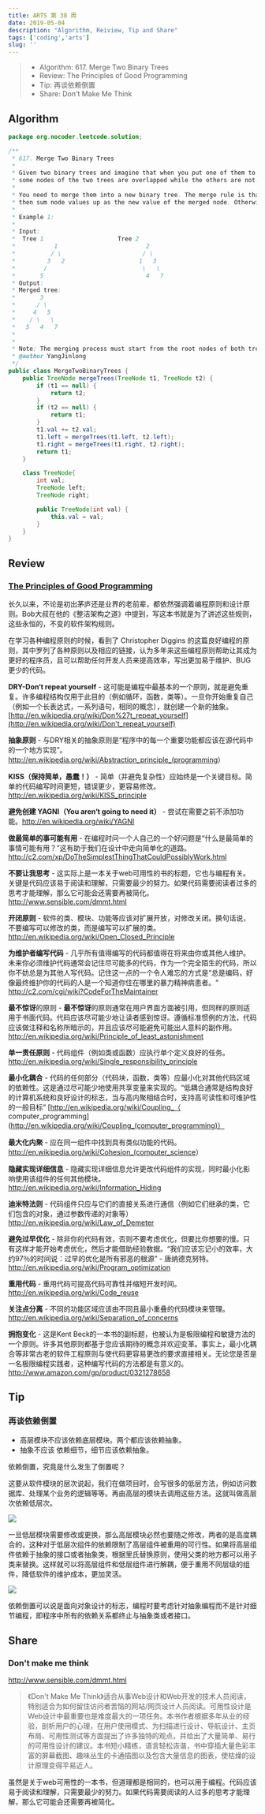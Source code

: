 ```yaml
---
title: ARTS 第 38 周
date: 2019-05-04
description: "Algorithm, Reiview, Tip and Share"
tags: ['coding','arts']
slug: ''
---
```


> - Algorithm: 617. Merge Two Binary Trees
> - Review: The Principles of Good Programming
> - Tip: 再谈依赖倒置
> - Share: Don't Make Me Think

## Algorithm

```java
package org.nocoder.leetcode.solution;

/**
 * 617. Merge Two Binary Trees
 *
 * Given two binary trees and imagine that when you put one of them to cover the other,
 * some nodes of the two trees are overlapped while the others are not.
 *
 * You need to merge them into a new binary tree. The merge rule is that if two nodes overlap,
 * then sum node values up as the new value of the merged node. Otherwise, the NOT null node will be used as the node of new tree.
 *
 * Example 1:
 *
 * Input:
 * 	Tree 1                     Tree 2
 *           1                         2
 *          / \                       / \
 *         3   2                     1   3
 *        /                           \   \
 *       5                             4   7
 * Output:
 * Merged tree:
 * 	     3
 * 	    / \
 * 	   4   5
 * 	  / \   \
 * 	 5   4   7
 *
 *
 * Note: The merging process must start from the root nodes of both trees.
 * @author YangJinlong
 */
public class MergeTwoBinaryTrees {
    public TreeNode mergeTrees(TreeNode t1, TreeNode t2) {
        if (t1 == null) {
            return t2;
        }
        if (t2 == null) {
            return t1;
        }
        t1.val += t2.val;
        t1.left = mergeTrees(t1.left, t2.left);
        t1.right = mergeTrees(t1.right, t2.right);
        return t1;
    }

    class TreeNode{
        int val;
        TreeNode left;
        TreeNode right;

        public TreeNode(int val) {
            this.val = val;
        }
    }
}
```


## Review

### [The Principles of Good Programming](https://www.artima.com/weblogs/viewpost.jsp?thread=331531)

长久以来，不论是初出茅庐还是业界的老前辈，都依然强调着编程原则和设计原则。Bob大叔在他的《整洁架构之道》中提到，写这本书就是为了讲述这些规则，这些永恒的，不变的软件架构规则。

在学习各种编程原则的时候，看到了 Christopher Diggins 的这篇良好编程的原则，其中罗列了各种原则以及相应的链接，认为多年来这些编程原则帮助让其成为更好的程序员，且可以帮助任何开发人员来提高效率，写出更加易于维护、BUG更少的代码。

**DRY-Don‘t repeat yourself** - 这可能是编程中最基本的一个原则，就是避免重复。许多编程结构仅用于此目的（例如循环，函数，类等）。一旦你开始重复自己（例如一个长表达式，一系列语句，相同的概念），就创建一个新的抽象。 [http://en.wikipedia.org/wiki/Don%27t_repeat_yourself](http://en.wikipedia.org/wiki/Don't_repeat_yourself)

**抽象原则** - 与DRY相关的抽象原则是“程序中的每一个重要功能都应该在源代码中的一个地方实现”。<http://en.wikipedia.org/wiki/Abstraction_principle_(programming>）

**KISS（保持简单，愚蠢！）** - 简单（并避免复杂性）应始终是一个关键目标。简单的代码编写时间更短，错误更少，更容易修改。 <http://en.wikipedia.org/wiki/KISS_principle>

**避免创建 YAGNI（You aren‘t going to need it）** - 尝试在需要之前不添加功能。<http://en.wikipedia.org/wiki/YAGNI>

**做最简单的事可能有用** - 在编程时问一个人自己的一个好问题是“什么是最简单的事情可能有用？”这有助于我们在设计中走向简单化的道路。<http://c2.com/xp/DoTheSimplestThingThatCouldPossiblyWork.html>

**不要让我思考** - 这实际上是一本关于web可用性的书的标题，它也与编程有关。关键是代码应该易于阅读和理解，只需要最少的努力。如果代码需要阅读者过多的思考才能理解，那么它可能会还需要再被简化。 <http://www.sensible.com/dmmt.html>

**开闭原则** - 软件的类、模块、功能等应该对扩展开放，对修改关闭。换句话说，不要编写可以修改的类，而是编写可以扩展的类。<http://en.wikipedia.org/wiki/Open_Closed_Principle>

**为维护者编写代码** - 几乎所有值得编写的代码都值得在将来由你或其他人维护。未来你必须维护代码通常会记住尽可能多的代码，作为一个完全陌生的代码，所以你不妨总是为其他人写代码。记住这一点的一个令人难忘的方式是“总是编码，好像最终维护你的代码的人是一个知道你住在哪里的暴力精神病患者。“ <http://c2.com/cgi/wiki?CodeForTheMaintainer>

**最不惊讶**的原则 - **最不惊讶**的原则通常在用户界面方面被引用，但同样的原则适用于书面代码。代码应该尽可能少地让读者感到惊讶。遵循标准惯例的方法，代码应该做注释和名称所暗示的，并且应该尽可能避免可能出人意料的副作用。 <http://en.wikipedia.org/wiki/Principle_of_least_astonishment>

**单一责任原则** - 代码组件（例如类或函数）应执行单个定义良好的任务。 <http://en.wikipedia.org/wiki/Single_responsibility_principle>

**最小化耦合** - 代码的任何部分（代码块，函数，类等）应最小化对其他代码区域的依赖性。这是通过尽可能少地使用共享变量来实现的。“低耦合通常是结构良好的计算机系统和良好设计的标志，当与高内聚相结合时，支持高可读性和可维护性的一般目标” [http://en.wikipedia.org/wiki/Coupling_（ computer_programming](http://en.wikipedia.org/wiki/Coupling_(computer_programming)）

**最大化内聚** - 应在同一组件中找到具有类似功能的代码。 <http://en.wikipedia.org/wiki/Cohesion_(computer_science>）

**隐藏实现详细信息** - 隐藏实现详细信息允许更改代码组件的实现，同时最小化影响使用该组件的任何其他模块。 <http://en.wikipedia.org/wiki/Information_Hiding>

**迪米特法则** - 代码组件只应与它们的直接关系进行通信（例如它们继承的类，它们包含的对象，通过参数传递的对象等） <http://en.wikipedia.org/wiki/Law_of_Demeter>

**避免过早优化** - 除非你的代码有效，否则不要考虑优化，但要比你想要的慢。只有这样才能开始考虑优化，然后才能借助经验数据。“我们应该忘记小的效率，大约97％的时间说：过早的优化是所有邪恶的根源” - 唐纳德克努特。 <http://en.wikipedia.org/wiki/Program_optimization>

**重用代码** - 重用代码可提高代码可靠性并缩短开发时间。 <http://en.wikipedia.org/wiki/Code_reuse>

**关注点分离** - 不同的功能区域应该由不同且最小重叠的代码模块来管理。 <http://en.wikipedia.org/wiki/Separation_of_concerns>

**拥抱变化** - 这是Kent Beck的一本书的副标题，也被认为是极限编程和敏捷方法的一个原则。许多其他原则都基于您应该期待的概念并欢迎变革。事实上，最小化耦合等非常古老的软件工程原则与使代码更容易更改的要求直接相关。无论您是否是一名极限编程实践者，这种编写代码的方法都是有意义的。<http://www.amazon.com/gp/product/0321278658>

## Tip

### 再谈依赖倒置

- 高层模块不应该依赖底层模块。两个都应该依赖抽象。
- 抽象不应该 依赖细节，细节应该依赖抽象。

依赖倒置，究竟是什么发生了倒置呢？

这要从软件模块的层次说起，我们在做项目时，会写很多的低层方法，例如访问数据库、处理某个业务的逻辑等等。再由高层的模块去调用这些方法。这就叫做高层次依赖低层次。

![](./images/高层依赖低层.png)

一旦低层模块需要修改或更换，那么高层模块必然也要随之修改，两者的是高度耦合的，这种对于低层次组件的依赖限制了高层组件被重用的可行性。如果将高层组件依赖于抽象的接口或者抽象类，根据里氏替换原则，使用父类的地方都可以用子类来替换。这样就可以将高层组件和低层组件进行解耦，便于重用不同层级的组件，降低软件的维护成本，更加灵活。

![](./images/依赖倒置-高层依赖接口.png)

依赖倒置可以说是面向对象设计的标志，编程时要考虑针对抽象编程而不是针对细节编程，即程序中所有的依赖关系都终止与抽象类或者接口。


## Share

### Don't make me think

http://www.sensible.com/dmmt.html

> 《Don't Make Me Think》适合从事Web设计和Web开发的技术人员阅读，特别适合为如何留住访问者苦恼的网站/网页设计人员阅读。可用性设计是Web设计中最重要也是难度最大的一项任务。本书作者根据多年从业的经验，剖析用户的心理，在用户使用模式、为扫描进行设计、导航设计、主页布局、可用性测试等方面提出了许多独特的观点，并给出了大量简单、易行的可用性设计的建议。本书短小精练，语言轻松诙谐，书中穿插大量色彩丰富的屏幕截图、趣味丛生的卡通插图以及包含大量信息的图表，使枯燥的设计原理变得平易近人。

虽然是关于web可用性的一本书，但道理都是相同的，也可以用于编程。代码应该易于阅读和理解，只需要最少的努力。如果代码需要阅读的人过多的思考才能理解，那么它可能会还需要再被简化。